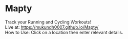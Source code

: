 # Mapty
Track your Running and Cycling Workouts! \
Live at: https://mukundh0007.github.io/Mapty/ \
How to Use: Click on a location then enter relevant details.
